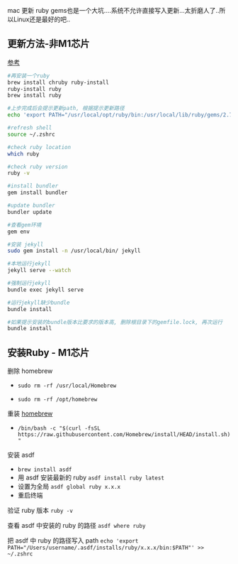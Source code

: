 mac 更新 ruby gems也是一个大坑....系统不允许直接写入更新...太折磨人了..所以Linux还是最好的吧..

## 更新方法-非M1芯片

[参考](https://stackoverflow.com/questions/51126403/you-dont-have-write-permissions-for-the-library-ruby-gems-2-3-0-directory-ma)

```bash
#再安装一个ruby
brew install chruby ruby-install
ruby-install ruby
brew install ruby

#上步完成后会提示更新path, 根据提示更新路径
echo 'export PATH="/usr/local/opt/ruby/bin:/usr/local/lib/ruby/gems/2.7.0/bin:$PATH"' >> ~/.zshrc

#refresh shell
source ~/.zshrc

#check ruby location
which ruby

#check ruby version
ruby -v

#install bundler
gem install bundler

#update bundler
bundler update

#查看gem环境
gem env

#安装 jekyll
sudo gem install -n /usr/local/bin/ jekyll

#本地运行jekyll
jekyll serve --watch

#强制运行jekyll
bundle exec jekyll serve

#运行jekyll缺少bundle
bundle install

#如果提示安装的bundle版本比要求的版本高, 删除根目录下的gemfile.lock, 再次运行
bundle install
```





## 安装Ruby - M1芯片

删除 homebrew

-  `sudo rm -rf /usr/local/Homebrew`

-  `sudo rm -rf /opt/homebrew`

重装 [homebrew](https://brew.sh/)

- `/bin/bash -c "$(curl -fsSL https://raw.githubusercontent.com/Homebrew/install/HEAD/install.sh)"`

安装 asdf

- `brew install asdf`
- 用 asdf 安装最新的 ruby `asdf install ruby latest`
- 设置为全局 `asdf global ruby x.x.x`
- 重启终端

验证 ruby 版本 `ruby -v`

查看 asdf 中安装的 ruby 的路径 `asdf where ruby`

把 asdf 中 ruby 的路径写入 path `echo 'export PATH="/Users/username/.asdf/installs/ruby/x.x.x/bin:$PATH"' >> ~/.zshrc`

